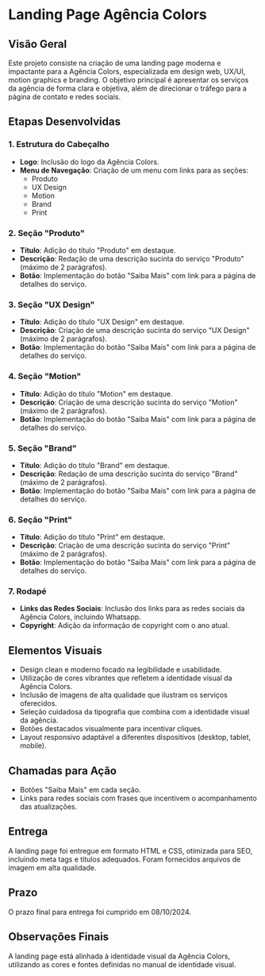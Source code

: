 # Landing Page Agência Colors

## Visão Geral
Este projeto consiste na criação de uma landing page moderna e impactante para a Agência Colors, especializada em design web, UX/UI, motion graphics e branding. O objetivo principal é apresentar os serviços da agência de forma clara e objetiva, além de direcionar o tráfego para a página de contato e redes sociais.

## Etapas Desenvolvidas

### 1. Estrutura do Cabeçalho
- **Logo**: Inclusão do logo da Agência Colors.
- **Menu de Navegação**: Criação de um menu com links para as seções:
  - Produto
  - UX Design
  - Motion
  - Brand
  - Print

### 2. Seção "Produto"
- **Título**: Adição do título "Produto" em destaque.
- **Descrição**: Redação de uma descrição sucinta do serviço "Produto" (máximo de 2 parágrafos).
- **Botão**: Implementação do botão "Saiba Mais" com link para a página de detalhes do serviço.

### 3. Seção "UX Design"
- **Título**: Adição do título "UX Design" em destaque.
- **Descrição**: Criação de uma descrição sucinta do serviço "UX Design" (máximo de 2 parágrafos).
- **Botão**: Implementação do botão "Saiba Mais" com link para a página de detalhes do serviço.

### 4. Seção "Motion"
- **Título**: Adição do título "Motion" em destaque.
- **Descrição**: Criação de uma descrição sucinta do serviço "Motion" (máximo de 2 parágrafos).
- **Botão**: Implementação do botão "Saiba Mais" com link para a página de detalhes do serviço.

### 5. Seção "Brand"
- **Título**: Adição do título "Brand" em destaque.
- **Descrição**: Redação de uma descrição sucinta do serviço "Brand" (máximo de 2 parágrafos).
- **Botão**: Implementação do botão "Saiba Mais" com link para a página de detalhes do serviço.

### 6. Seção "Print"
- **Título**: Adição do título "Print" em destaque.
- **Descrição**: Criação de uma descrição sucinta do serviço "Print" (máximo de 2 parágrafos).
- **Botão**: Implementação do botão "Saiba Mais" com link para a página de detalhes do serviço.

### 7. Rodapé
- **Links das Redes Sociais**: Inclusão dos links para as redes sociais da Agência Colors, incluindo Whatsapp.
- **Copyright**: Adição da informação de copyright com o ano atual.

## Elementos Visuais
- Design clean e moderno focado na legibilidade e usabilidade.
- Utilização de cores vibrantes que refletem a identidade visual da Agência Colors.
- Inclusão de imagens de alta qualidade que ilustram os serviços oferecidos.
- Seleção cuidadosa da tipografia que combina com a identidade visual da agência.
- Botões destacados visualmente para incentivar cliques.
- Layout responsivo adaptável a diferentes dispositivos (desktop, tablet, mobile).

## Chamadas para Ação
- Botões "Saiba Mais" em cada seção.
- Links para redes sociais com frases que incentivem o acompanhamento das atualizações.

## Entrega
A landing page foi entregue em formato HTML e CSS, otimizada para SEO, incluindo meta tags e títulos adequados. Foram fornecidos arquivos de imagem em alta qualidade.

## Prazo
O prazo final para entrega foi cumprido em 08/10/2024.

## Observações Finais
A landing page está alinhada à identidade visual da Agência Colors, utilizando as cores e fontes definidas no manual de identidade visual.